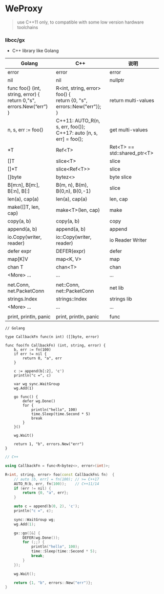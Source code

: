 # WeProxy

> use  C++11 only, to compatible with some low version hardware toolchains



### libcc/gx

* C++ library like Golang

| Golang                                                       | C++                                                          | 说明                             |
| ------------------------------------------------------------ | ------------------------------------------------------------ | -------------------------------- |
| error                                                        | error                                                        | error                            |
| nil                                                          | nil                                                          | nullptr                          |
| func foo() (int, string, error) { <br /> return 0,"s", errors.New(“err”) <br />} | R<int, string, error> foo() { <br />return {0, "s", errors::New("err")};<br /> } | return multi-values              |
| n, s, err := foo()                                           | C++11:   AUTO_R(n, s, err, foo());<br />C++17:   auto [n, s, err] = foo(); | get multi-values                 |
| *T                                                           | Ref\<T\>                                                     | Ret\<T\> == std::shared_ptr\<T\> |
| []T                                                          | slice\<T\>                                                   | slice                            |
| []*T                                                         | slice\<Ref\<T\>\>                                            | slice                            |
| []byte                                                       | bytez\<\>                                                    | byte slice                       |
| B[m:n], B[m:], B[:n], B[:]                                   | B(m, n), B(m), B(0,n), B(0,-1)                               | slice                            |
| len(a), cap(a)                                               | len(a), cap(a)                                               | len, cap                         |
| make([]T, len, cap)                                          | make\<T\>(len, cap)                                          | make                             |
| copy(a, b)                                                   | copy(a, b)                                                   | copy                             |
| append(a, b)                                                 | append(a, b)                                                 | append                           |
| io.Copy(writer, reader)                                      | io::Copy(writer, reader)                                     | io Reader Writer                 |
| defer expr                                                   | DEFER(expr)                                                  | defer                            |
| map[K]V                                                      | map\<K, V\>                                                  | map                              |
| chan T                                                       | chan\<T\>                                                    | chan                             |
| \<More\> ...                                                 | ...                                                          | ...                              |
|                                                              |                                                              |                                  |
| net.Conn, net.PacketConn                                     | net::Conn, net::PacketConn                                   | net lib                          |
| strings.Index                                                | strings::Index                                               | strings lib                      |
| \<More\> ...                                                 | ...                                                          | ...                              |
|                                                              |                                                              |                                  |
| print, println, panic                                        | print, println, panic                                        | func                             |



```golang
// Golang

type CallbackFn func(n int) ([]byte, error)

func foo(fn CallbackFn) (int, string, error) {
    b, err := fn(100)
    if err != nil {
        return 0, "a", err
    }

    c := append(b[:2], 'c')
    println("c =", c)

    var wg sync.WaitGroup
    wg.Add(1)

    go func() {
        defer wg.Done()
        for {
            println("hello", 100)
            time.Sleep(time.Second * 5)
            break
        }
    }()

    wg.Wait()

    return 1, "b", errors.New("err")
}
```



```c++
// C++

using CallbackFn = func<R<bytez<>, error>(int)>;

R<int, string, error> foo(const CallbackFn& fn)  {
    // auto [b, err] = fn(100); // >= C++17
    AUTO_R(b, err, fn(100));    // C++11/14
    if (err != nil) {
        return {0, "a", err};
    }

    auto c = append(b(0, 2), 'c');
    println("c =", c);

    sync::WaitGroup wg;
    wg.Add(1);

    gx::go([&] {
        DEFER(wg.Done());
        for (;;) {
            println("hello", 100);
            time::Sleep(time::Second * 5);
            break;
        }
    });

    wg.Wait();

    return {1, "b", errors::New("err")};
}
```

